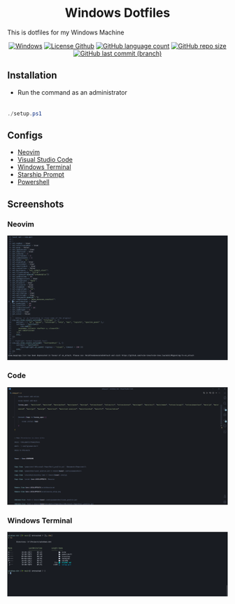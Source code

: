 <h1 align="center">Windows Dotfiles </h1>

This is dotfiles for my Windows Machine

<p align="center">
	<a href="#"><img alt="Windows" src="https://img.shields.io/static/v1?label=os&message=Windows&color=informational&style=for-the-badge&logo=windows"></a>
	<a href="./LICENSE"><img alt="License Github" src="https://img.shields.io/github/license/techtuner/windows-dot?style=for-the-badge&logo=GitBook"></a>
	<a href="#"><img alt="GitHub language count" src="https://img.shields.io/github/languages/count/techtuner/windows-dot?style=for-the-badge"></a>
	<a href="#"><img alt="GitHub repo size" src="https://img.shields.io/github/repo-size/techtuner/windows-dot?style=for-the-badge&logo=GitHub"><a>
	<a href="#"><img alt="GitHub last commit (branch)" src="https://img.shields.io/github/last-commit/techtuner/windows-dot/main?style=for-the-badge&logo=GitHub"></a>
</p>

## Installation

- Run the command as an administrator
```powershell

./setup.ps1

```

## Configs

- [Neovim](./nvim/Neovim.md)
- [Visual Studio Code](./vscode/Code.md)
- [Windows Terminal](./terminal/settings.json)
- [Starship Prompt](./starship/starship.toml)
- [Powershell](./powershell/user_profile.ps1)

## Screenshots
### Neovim
![Neovim Setup](./nvim/neovim_setup.png)
### Code
![Code Setup](./vscode/code_setup.png)

### Windows Terminal
![Windows Terminal Setup](./terminal.png)